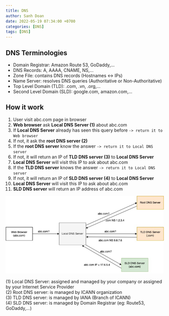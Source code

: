 ```yaml
---
title: DNS
author: Sanh Doan
date: 2022-05-19 07:34:00 +0700
categories: [DNS]
tags: [DNS]
---
```


## DNS Terminologies

- Domain Registrar: Amazon Route 53, GoDaddy,...
- DNS Records: A, AAAA, CNAME, NS,...
- Zone File: contains DNS records (Hostnames <-> IPs)
- Name Server: resolves DNS queries (Authoritative or Non-Authoritative)
- Top Level Domain (TLD): .com, .vn, .org,...
- Second Level Domain (SLD): google.com, amazon.com,...

## How it work

1. User visit abc.com page in browser
2. **Web browser** ask **Local DNS Server (1)** about abc.com
3. If **Local DNS Server** already has seen this query before `-> return it to Web browser`
4. If not, it ask the **root DNS server (2)**
5. If the **root DNS server** know the answer `-> return it to Local DNS server`
6. If not, it will return an IP of **TLD DNS server (3)** to **Local DNS Server**
7. **Local DNS Server** will visit this IP to ask about abc.com
8. If the **TLD DNS server** knows the answer `-> return it to Local DNS server`
9. If not, it will return an IP of **SLD DNS server (4)** to **Local DNS Server**
10. **Local DNS Server** will visit this IP to ask about abc.com
11. **SLD DNS server** will return an IP address of abc.com

![dns](/assets/img/pages/dns.jpg)

(1) Local DNS Server: assigned and managed by your company or assigned by your Internet Service Provider <br>
(2) Root DNS server: is managed by ICANN organization<br>
(3) TLD DNS server: is managed by IANA (Branch of ICANN)<br>
(4) SLD DNS server: is managed by Domain Registrar (eg: Route53, GoDaddy,...)
